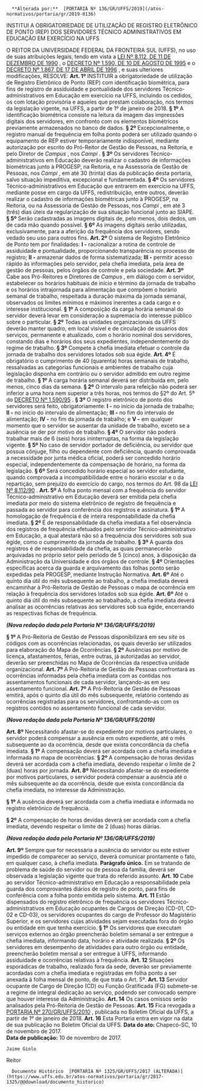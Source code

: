       **Alterada por:**  [PORTARIA Nº 136/GR/UFFS/2019](/atos-normativos/portaria/gr/2019-0136) 

   INSTITUI A OBRIGATORIEDADE DE UTILIZAÇÃO DE REGISTRO ELETRÔNICO DE PONTO (REP) DOS SERVIDORES TÉCNICO ADMINISTRATIVOS EM EDUCAÇÃO EM EXERCÍCIO NA UFFS  

 O REITOR DA UNIVERSIDADE FEDERAL DA FRONTEIRA SUL (UFFS), no uso de suas atribuições legais, tendo em vista a [LEI Nº 8.112, DE 11 DE DEZEMBRO DE 1990](http://www.planalto.gov.br/ccivil_03/leis/l8112cons.htm)  , o [DECRETO Nº 1.590, DE 10 DE AGOSTO DE 1995](http://www.planalto.gov.br/ccivil_03/decreto/D1590.htm)  e o [DECRETO Nº 1.867, DE 17 DE ABRIL DE 1996](http://www.planalto.gov.br/ccivil_03/decreto/d1867.htm)  , e suas ulteriores modificações, RESOLVE:   **Art. 1º** INSTITUIR a obrigatoriedade de utilização de Registro Eletrônico de Ponto (REP) com identificação biométrica, para fins de registro de assiduidade e pontualidade dos servidores Técnico-administrativos em Educação em exercício na UFFS, incluindo os cedidos, os com lotação provisória e aqueles que prestam colaboração, nos termos da legislação vigente, na UFFS, a partir de 1º de janeiro de 2018. **§ 1º** A identificação biométrica consiste na leitura da imagem das impressões digitais dos servidores, em confronto com os elementos biométricos previamente armazenados no banco de dados. **§ 2º** Excepcionalmente, o registro manual de frequência em folha ponto poderá ser utilizado quando o equipamento de REP estiver temporariamente indisponível, mediante autorização por escrito do Pró-Reitor de Gestão de Pessoas, na Reitoria, e pelo Diretor de *Campus* , nos *Campi* . **§ 3º** Os servidores Técnico-administrativos em Educação deverão realizar o cadastro de informações biométricas junto à PROGESP, na Reitoria, e na Assessoria de Gestão de Pessoas, nos *Campi* , em até 30 (trinta) dias da publicação desta portaria, salvo situação impeditiva, excepcional e fundamentada. **§ 4º** Os servidores Técnico-administrativos em Educação que entrarem em exercício na UFFS, mediante posse em cargo da UFFS, redistribuição, entre outros, deverão realizar o cadastro de informações biométricas junto à PROGESP, na Reitoria, ou na Assessoria de Gestão de Pessoas, nos *Campi* , em até 3 (três) dias úteis da regularização de sua situação funcional junto ao SIAPE. **§ 5º** Serão cadastradas as imagens digitais de, pelo menos, dois dedos, um de cada mão quando possível. **§ 6º** As imagens digitais serão utilizadas, exclusivamente, para a aferição da frequência dos servidores, sendo vedado seu uso para outros fins.   **Art. 2º** O sistema de Registro Eletrônico de Ponto tem por finalidades: **I -** racionalizar a rotina de controle de assiduidade e pontualidade, proporcionando transparência no processo de registro; **II -** armazenar dados de forma sistematizada; **III -** permitir acesso rápido às informações pelo servidor, pela chefia imediata, pela área de gestão de pessoas, pelos órgãos de controle e pela sociedade.   **Art. 3º** Cabe aos Pró-Reitores e Diretores de *Campus* , em diálogo com o servidor, estabelecer os horários habituais de início e término da jornada de trabalho e os horários intrajornada para alimentação que compõem o horário semanal de trabalho, respeitada a duração máxima da jornada semanal, observados os limites mínimos e máximos inerentes a cada cargo e o interesse institucional. **§ 1º** A composição da carga horária semanal do servidor deverá levar em consideração a supremacia do interesse público sobre o particular. **§ 2º** Todas as unidades organizacionais da UFFS deverão manter quadro, em local visível e de circulação de usuários dos serviços, permanente e atualizado, com o horário nominal dos servidores, constando dias e horários dos seus expedientes, independentemente do regime de trabalho. **§ 3º** Compete à chefia imediata efetuar o controle da jornada de trabalho dos servidores lotados sob sua égide.   **Art. 4º** É obrigatório o cumprimento de 40 (quarenta) horas semanais de trabalho, ressalvadas as categorias funcionais e ambientes de trabalho cuja legislação disponha em contrário ou o servidor admitido em outro regime de trabalho. **§ 1º** A carga horária semanal deverá ser distribuída em, pelo menos, cinco dias da semana. **§ 2º** O intervalo para refeição não poderá ser inferior a uma hora nem superior a três horas, nos termos do §2º do Art. 5º do [DECRETO Nº 1.590/95](http://www.planalto.gov.br/ccivil_03/decreto/D1590.htm)  . **§ 3º** O registro eletrônico de ponto dos servidores será feito, obrigatoriamente: **I -** no início da jornada de trabalho; **II -** no início do intervalo de alimentação; **III -** no fim do intervalo de alimentação; **IV -** no fim da jornada de trabalho; e **V -** em qualquer momento que o servidor se ausentar da unidade de trabalho, exceto se a ausência se der por motivo de trabalho. **§ 4º** O servidor não poderá trabalhar mais de 6 (seis) horas ininterruptas, na forma da legislação vigente. **§ 5º** No caso de servidor portador de deficiência, ou servidor que possua cônjuge, filho ou dependente com deficiência, quando comprovada a necessidade por junta médica oficial, poderá ser concedido horário especial, independentemente da compensação de horário, na forma da legislação. **§ 6º** Será concedido horário especial ao servidor estudante, quando comprovada a incompatibilidade entre o horário escolar e o da repartição, sem prejuízo do exercício do cargo, nos termos do Art. 98 da [LEI Nº 8.112/90](http://www.planalto.gov.br/ccivil_03/leis/l8112cons.htm)  .   **Art. 5º** A folha ponto mensal com a frequência do servidor Técnico-administrativo em Educação deverá ser emitida pela chefia imediata por meio do sistema eletrônico de registro de frequência e passada ao servidor para conferência dos registros e assinatura. **§ 1º** A homologação de frequência é de inteira responsabilidade da chefia imediata. **§ 2º** É de responsabilidade da chefia imediata a fiel observância dos registros de frequência efetuados pelo servidor Técnico-administrativo em Educação, a qual atestará não só a frequência dos servidores sob sua égide, como o cumprimento da jornada de trabalho. **§ 3º** A guarda dos registros é de responsabilidade da chefia, as quais permanecerão arquivadas no próprio setor pelo período de 5 (cinco) anos, à disposição da Administração da Universidade e dos órgãos de controle. **§ 4º** Orientações específicas acerca da guarda e arquivamento das folhas ponto serão expedidas pela PROGESP, mediante Instrução Normativa.   **Art. 6º** Até o quinto dia útil do mês subsequente ao trabalho, a chefia imediata deverá encaminhar à Pró-Reitoria de Gestão de Pessoas o mapa de ocorrência em relação à frequência dos servidores lotados sob sua égide.  **Art. 6º** Até o quinto dia útil do mês subsequente ao trabalhado, a chefia imediata deverá analisar as ocorrências relativas aos servidores sob sua égide, encerrando as respectivas fichas de frequência.

 ***(Nova redação dada pela Portaria Nº 136/GR/UFFS/2019)***

  **§ 1º** A Pró-Reitoria de Gestão de Pessoas disponibilizará em seu *site* os códigos com as ocorrências relacionadas, os quais deverão ser utilizados para elaboração do Mapa de Ocorrências. **§ 2º** Ausências por motivo de licença, afastamentos, férias, entre outras, já autorizadas ao servidor, deverão ser preenchidas no Mapa de Ocorrências da respectiva unidade organizacional.   **Art. 7º** A Pró-Reitoria de Gestão de Pessoas confrontará as ocorrências informadas pela chefia imediata com as contidas nos assentamentos funcionais de cada servidor, lançando-as em seu assentamento funcional.  **Art. 7º** A Pró-Reitoria de Gestão de Pessoas emitirá, após o quinto dia útil do mês subsequente, relatório contendo as ocorrências registradas para os servidores, confrontando-as com os registros contidos no assentamento funcional de cada servidor.

 ***(Nova redação dada pela Portaria Nº 136/GR/UFFS/2019)***

  **Art. 8º** Necessitando afastar-se do expediente por motivos particulares, o servidor poderá compensar a ausência em outro expediente, até o mês subsequente ao da ocorrência, desde que exista concordância da chefia imediata. **§ 1º** A compensação deverá ser acordada com a chefia imediata e informada no mapa de ocorrências. **§ 2º** A compensação de horas devidas deverá ser acordada com a chefia imediata, devendo respeitar o limite de 2 (duas) horas por jornada.  **Art. 8º** Necessitando afastar-se do expediente por motivos particulares, o servidor poderá compensar a ausência até o mês subsequente ao da ocorrência, desde que exista concordância da chefia imediata, no interesse da Administração.

 **§ 1º** A ausência deverá ser acordada com a chefia imediata e informada no registro eletrônico de frequência.

 **§ 2º** A compensação de horas devidas deverá ser acordada com a chefia imediata, devendo respeitar o limite de 2 (duas) horas diárias.

 ***(Nova redação dada pela Portaria Nº 136/GR/UFFS/2019)***

  **Art. 9º** Sempre que for necessária a ausência do servidor ou este estiver impedido de comparecer ao serviço, deverá comunicar prontamente o fato, em qualquer caso, à chefia imediata. **Parágrafo único.** Em se tratando de problema de saúde do servidor ou de pessoa da família, deverá ser observada a legislação vigente que trata do referido assunto.   **Art. 10** Cabe ao servidor Técnico-administrativo em Educação a responsabilidade pela guarda dos comprovantes diários de registro de ponto, para fins de conferência com a folha ponto emitida pelo sistema.   **Art. 11** Estão dispensados do registro eletrônico de frequência os servidores Técnico-administrativos em Educação ocupantes de Cargos de Direção (CD-01, CD-02 e CD-03), os servidores ocupantes do cargo de Professor do Magistério Superior, e os servidores cujas atividades sejam executadas fora do órgão ou entidade em que tenha exercício. **§ 1º** Os servidores que executam serviços externos ao órgão preencherão boletim semanal a ser entregue a chefia imediata, informando data, horário e atividade realizada. **§ 2º** Os servidores em desempenho de atividades para outro órgão ou entidade, preencherão boletim mensal a ser entregue à UFFS, informando assiduidade e ocorrências relativas à frequência.   **Art. 12** Situações esporádicas de trabalho, realizado fora da sede, deverão ser previamente acordadas com a chefia imediata e registradas em folha ponto a ser anexada à folha mensal de ponto, de que trata o Art. 5º.   **Art. 13** Servidor ocupante de Cargo de Direção (CD) ou Função Gratificada (FG) submete-se a regime de integral dedicação ao serviço, podendo ser convocado sempre que houver interesse da Administração.   **Art. 14** Os casos omissos serão analisados pela Pró-Reitoria de Gestão de Pessoas.   **Art. 15** Fica revogada a [PORTARIA Nº 270/GR/UFFS/2010](https://www.uffs.edu.br/atos-normativos/portaria/gr/2010-0270)  , publicada no Boletim Oficial da UFFS, a partir de 1º de janeiro de 2018.   **Art. 16** Esta Portaria entra em vigor na data de sua publicação no Boletim Oficial da UFFS.      **Data do ato:** Chapecó-SC, 10 de novembro de 2017.   
 **Data de publicação:**  10 de novembro de 2017. 

    Jaime Giolo   
 Reitor 

      Documento Histórico  [PORTARIA Nº 1325/GR/UFFS/2017 (ALTERADA)](https://www.uffs.edu.br/atos-normativos/portaria/gr/2017-1325/@@download/documento_historico)     
      